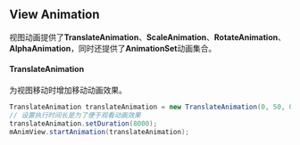 ## View Animation
视图动画提供了**TranslateAnimation**、**ScaleAnimation**、**RotateAnimation**、**AlphaAnimation**，同时还提供了**AnimationSet**动画集合。

#### TranslateAnimation
为视图移动时增加移动动画效果。
```gradle
TranslateAnimation translateAnimation = new TranslateAnimation(0, 50, 0, 50);
// 设置执行时间长是为了便于观看动画效果
translateAnimation.setDuration(8000);
mAnimView.startAnimation(translateAnimation);
```